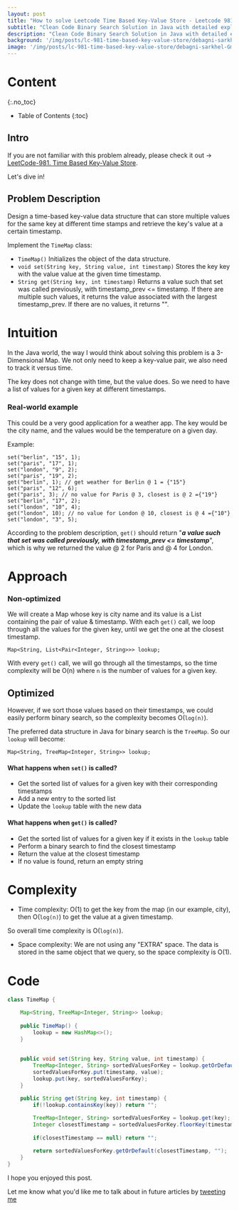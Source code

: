 ```yaml
---
layout: post
title: "How to solve Leetcode Time Based Key-Value Store - Leetcode 981"
subtitle: "Clean Code Binary Search Solution in Java with detailed explanation and complexity analysis."
description: "Clean Code Binary Search Solution in Java with detailed explanation and complexity analysis."
background: '/img/posts/lc-981-time-based-key-value-store/debagni-sarkhel-GmXx2wTH0bE-unsplash.jpg'
image: '/img/posts/lc-981-time-based-key-value-store/debagni-sarkhel-GmXx2wTH0bE-unsplash.jpg'
---
```

# Content
{:.no_toc}
* Table of Contents
{:toc}

## Intro
If you are not familiar with this problem already, please check it out ->  [LeetCode-981. Time Based Key-Value Store](https://leetcode.com/problems/time-based-key-value-store/).

Let's dive in!

## Problem Description

Design a time-based key-value data structure that can store multiple values for the same key at different time stamps and retrieve the key's value at a certain timestamp.

Implement the `TimeMap` class:

- `TimeMap()` Initializes the object of the data structure.
- `void set(String key, String value, int timestamp)` Stores the key key with the value value at the given time timestamp.
- `String get(String key, int timestamp)` Returns a value such that set was called previously, with timestamp_prev <= timestamp. If there are multiple such values, it returns the value associated with the largest timestamp_prev. If there are no values, it returns "".


# Intuition

In the Java world, the way I would think about solving this problem is a 3-Dimensional Map. We not only need to keep a key-value pair, we also need to track it versus time.

The key does not change with time, but the value does. So we need to have a list of values for a given key at different timestamps.

### Real-world example
This could be a very good application for a weather app. The key would be the city name, and the values would be the temperature on a given day.

Example:
```
set("berlin", "15", 1);
set("paris", "17", 1);
set("london", "9", 2);
set("paris", "19", 2);
get("berlin", 1); // get weather for Berlin @ 1 = {"15"}
set("paris", "12", 6);
get("paris", 3); // no value for Paris @ 3, closest is @ 2 ={"19"}
set("berlin", "17", 2);
set("london", "10", 4);
get("london", 10); // no value for London @ 10, closest is @ 4 ={"10"}
set("london", "3", 5);
```

According to the problem description, `get()` should return "***a value such that set was called previously, with timestamp_prev <= timestamp***", which is why we returned the value @ 2 for Paris and @ 4 for London.

# Approach
<!-- Describe your approach to solving the problem. -->
### Non-optimized
We will create a Map whose key is city name and its value is a List containing the pair of value & timestamp. With each `get()` call, we loop through all the values for the given key, until we get the one at the closest timestamp.

`Map<String, List<Pair<Integer, String>>> lookup;`

With every `get()` call, we will go through all the timestamps, so the time complexity will be O(n) where `n` is the number of values for a given key.

## Optimized
However, if we sort those values based on their timestamps, we could easily perform binary search, so the complexity becomes O(`log(n)`).

The preferred data structure in Java for binary search is the `TreeMap`. So our `lookup` will become:

`Map<String, TreeMap<Integer, String>> lookup;`

#### What happens when `set()` is called?
- Get the sorted list of values for a given key with their corresponding timestamps
- Add a new entry to the sorted list
- Update the `lookup` table with the new data


#### What happens when `get()` is called?
- Get the sorted list of values for a given key if it exists in the `lookup` table
- Perform a binary search to find the closest timestamp
- Return the value at the closest timestamp
- If no value is found, return an empty string


# Complexity
- Time complexity:
  O(1) to get the key from the map (in our example, city), then O(`log(n)`) to get the value at a given timestamp.

So overall time complexity is O(`log(n)`).

- Space complexity:
  We are not using any "EXTRA" space. The data is stored in the same object that we query, so the space complexity is O(1).

# Code
```java
class TimeMap {

    Map<String, TreeMap<Integer, String>> lookup;
    
    public TimeMap() {
        lookup = new HashMap<>();
    }
    
    
    public void set(String key, String value, int timestamp) {
        TreeMap<Integer, String> sortedValuesForKey = lookup.getOrDefault(key, new TreeMap<>());
        sortedValuesForKey.put(timestamp, value);
        lookup.put(key, sortedValuesForKey);
    }

    public String get(String key, int timestamp) {
        if(!lookup.containsKey(key)) return "";
        
        TreeMap<Integer, String> sortedValuesForKey = lookup.get(key);
        Integer closestTimestamp = sortedValuesForKey.floorKey(timestamp);
        
        if(closestTimestamp == null) return "";

        return sortedValuesForKey.getOrDefault(closestTimestamp, "");
    }
}
```

I hope you enjoyed this post.

Let me know what you'd like me to talk about in future articles by [tweeting me](https://twitter.com/omaryayaa)